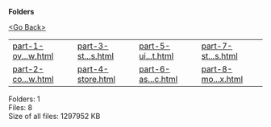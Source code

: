 **Folders**

[&lt;Go Back&gt;](../right.html)

  

<table><tbody><tr class="odd"><td><a href="part-1-overview.html">part-1-ov...w.html</a> </td><td><a href="part-3-state-actions-reducers.html">part-3-st...s.html</a> </td><td><a href="part-5-ui-react.html">part-5-ui...t.html</a> </td><td><a href="part-7-standard-patterns.html">part-7-st...s.html</a> </td></tr><tr class="even"><td><a href="part-2-concepts-data-flow.html">part-2-co...w.html</a> </td><td><a href="part-4-store.html">part-4-store.html</a> </td><td><a href="part-6-async-logic.html">part-6-as...c.html</a> </td><td><a href="part-8-modern-redux.html">part-8-mo...x.html</a> </td></tr></tbody></table>

Folders: 1  
Files: 8  
Size of all files: 1297952 KB
